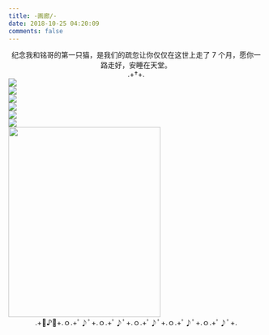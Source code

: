 ```yaml
---
title: -画廊/-
date: 2018-10-25 04:20:09
comments: false
---
```

<center>纪念我和铭哥的第一只猫，是我们的疏忽让你仅仅在这世上走了 7 个月，愿你一路走好，安睡在天堂。</center>
<center>
	.+†+.</center>
<div class="gallery-page">
	<div class="img-list">
		<div class="img-column">
			<a href="https://tva1.sinaimg.cn/large/0081Kckwly1gke51vxuwlj30u0140ad2.jpg" target="_Blank"><img src="https://tva1.sinaimg.cn/large/0081Kckwly1gke51vxuwlj30u0140ad2.jpg"></a>
		</div>
		<div class="img-column">
			<a href="https://tva1.sinaimg.cn/large/0081Kckwly1gke5560or8j30u01400wi.jpg" target="_Blank"><img src="https://tva1.sinaimg.cn/large/0081Kckwly1gke5560or8j30u01400wi.jpg"></a>
		</div>
		<div class="img-column">
			<a href="https://tva1.sinaimg.cn/large/0081Kckwly1gke55weklbj30u0140wix.jpg" target="_Blank"><img src="https://tva1.sinaimg.cn/large/0081Kckwly1gke55weklbj30u0140wix.jpg"></a>
		</div>	
	</div>
	<div class="img-list">
		<div class="img-column">
			<a href="https://tva1.sinaimg.cn/large/0081Kckwly1gke5xk28z2j31400u040x.jpg" target="_Blank"><img src="https://tva1.sinaimg.cn/large/0081Kckwly1gke5xk28z2j31400u040x.jpg"></a>
		</div>
		<div class="img-column">
			<a href="https://tva1.sinaimg.cn/large/0081Kckwly1gke510rrqgj30fs0s1gn1.jpg" target="_Blank"><img src="https://tva1.sinaimg.cn/large/0081Kckwly1gke510rrqgj30fs0s1gn1.jpg"></a>
		</div>
		<div class="img-column">
			<a href="https://tva1.sinaimg.cn/large/0081Kckwly1gke5z48nfvj31400u0tci.jpg" target="_Blank"><img src="https://tva1.sinaimg.cn/large/0081Kckwly1gke5z48nfvj31400u0tci.jpg"></a>
		</div>	
	</div>
	<div class="img-list">
		<div class="="img-column">
			<a href="https://tva1.sinaimg.cn/large/0081Kckwly1gke7gkz7ypj30u01400tz.jpg), target="_Blank"><img src="https://tva1.sinaimg.cn/large/0081Kckwly1gke7gkz7ypj30u01400tz.jpg", width="300", height="375"></a>
		</div>
	</div>

</div>
<center>.+ﾟ♪ﾟ+.ｏ.+ﾟ♪ﾟ+.ｏ.+ﾟ♪ﾟ+.ｏ.+ﾟ♪ﾟ+.ｏ.+ﾟ♪ﾟ+.ｏ.+ﾟ♪ﾟ+.</center>
